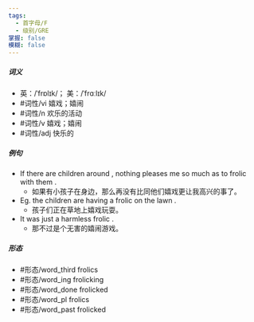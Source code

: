 ```yaml
---
tags:
  - 首字母/F
  - 级别/GRE
掌握: false
模糊: false
---
```

##### 词义
- 英：/ˈfrɒlɪk/； 美：/ˈfrɑːlɪk/
- #词性/vi  嬉戏；嬉闹
- #词性/n  欢乐的活动
- #词性/v  嬉戏；嬉闹
- #词性/adj  快乐的
##### 例句
- If there are children around , nothing pleases me so much as to frolic with them .
	- 如果有小孩子在身边，那么再没有比同他们嬉戏更让我高兴的事了。
- Eg. the children are having a frolic on the lawn .
	- 孩子们正在草地上嬉戏玩耍。
- It was just a harmless frolic .
	- 那不过是个无害的嬉闹游戏。
##### 形态
- #形态/word_third frolics
- #形态/word_ing frolicking
- #形态/word_done frolicked
- #形态/word_pl frolics
- #形态/word_past frolicked
